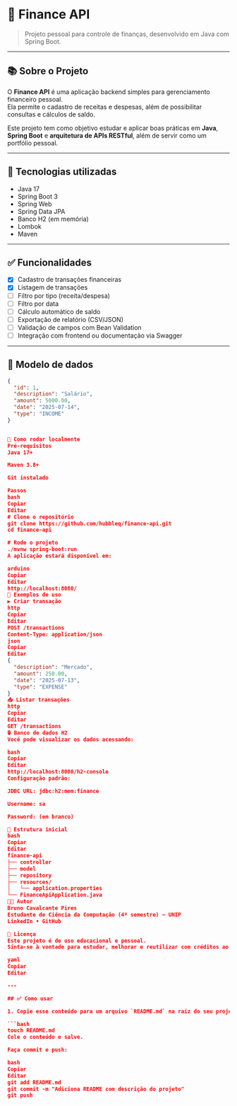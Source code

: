 # 💸 Finance API

> Projeto pessoal para controle de finanças, desenvolvido em Java com Spring Boot.

---

## 📚 Sobre o Projeto

O **Finance API** é uma aplicação backend simples para gerenciamento financeiro pessoal.  
Ela permite o cadastro de receitas e despesas, além de possibilitar consultas e cálculos de saldo.

Este projeto tem como objetivo estudar e aplicar boas práticas em **Java**, **Spring Boot** e **arquitetura de APIs RESTful**, além de servir como um portfólio pessoal.

---

## 🚀 Tecnologias utilizadas

- Java 17
- Spring Boot 3
- Spring Web
- Spring Data JPA
- Banco H2 (em memória)
- Lombok
- Maven

---

## ✅ Funcionalidades

- [x] Cadastro de transações financeiras
- [x] Listagem de transações
- [ ] Filtro por tipo (receita/despesa)
- [ ] Filtro por data
- [ ] Cálculo automático de saldo
- [ ] Exportação de relatório (CSV/JSON)
- [ ] Validação de campos com Bean Validation
- [ ] Integração com frontend ou documentação via Swagger

---

## 🧠 Modelo de dados

```json
{
  "id": 1,
  "description": "Salário",
  "amount": 5000.00,
  "date": "2025-07-14",
  "type": "INCOME"
}


📂 Como rodar localmente
Pré-requisitos
Java 17+

Maven 3.8+

Git instalado

Passos
bash
Copiar
Editar
# Clone o repositório
git clone https://github.com/hubbleq/finance-api.git
cd finance-api

# Rode o projeto
./mvnw spring-boot:run
A aplicação estará disponível em:

arduino
Copiar
Editar
http://localhost:8080/
🔎 Exemplos de uso
▶️ Criar transação
http
Copiar
Editar
POST /transactions
Content-Type: application/json
json
Copiar
Editar
{
  "description": "Mercado",
  "amount": 250.00,
  "date": "2025-07-13",
  "type": "EXPENSE"
}
📥 Listar transações
http
Copiar
Editar
GET /transactions
🔒 Banco de dados H2
Você pode visualizar os dados acessando:

bash
Copiar
Editar
http://localhost:8080/h2-console
Configuração padrão:

JDBC URL: jdbc:h2:mem:finance

Username: sa

Password: (em branco)

📌 Estrutura inicial
bash
Copiar
Editar
finance-api
├── controller
├── model
├── repository
├── resources/
│   └── application.properties
└── FinanceApiApplication.java
👨‍💻 Autor
Bruno Cavalcante Pires
Estudante de Ciência da Computação (4º semestre) — UNIP
LinkedIn • GitHub

📝 Licença
Este projeto é de uso educacional e pessoal.
Sinta-se à vontade para estudar, melhorar e reutilizar com créditos ao autor.

yaml
Copiar
Editar

---

## ✅ Como usar

1. Copie esse conteúdo para um arquivo `README.md` na raiz do seu projeto:

```bash
touch README.md
Cole o conteúdo e salve.

Faça commit e push:

bash
Copiar
Editar
git add README.md
git commit -m "Adiciona README com descrição do projeto"
git push
